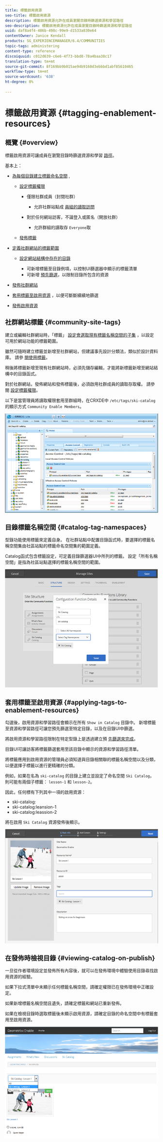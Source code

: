 ```yaml
---
title: 標籤啟用資源
seo-title: 標籤啟用資源
description: 標籤啟用資源允許在成員瀏覽目錄時篩選資源和學習路徑
seo-description: 標籤啟用資源允許在成員瀏覽目錄時篩選資源和學習路徑
uuid: daf8a4f4-486b-498c-99e9-d1533a830e64
contentOwner: Janice Kendall
products: SG_EXPERIENCEMANAGER/6.4/COMMUNITIES
topic-tags: administering
content-type: reference
discoiquuid: c012d639-c6e6-4f73-bbd8-78a4baa38c17
translation-type: tm+mt
source-git-commit: 8f169bb9b015ae94b9160d3ebbbd1abf85610465
workflow-type: tm+mt
source-wordcount: '638'
ht-degree: 0%

---
```



# 標籤啟用資源 {#tagging-enablement-resources}

## 概覽 {#overview}

標籤啟用資源可讓成員在瀏覽目錄時篩選資源和學習 [路徑](functions.md#catalog-function)。

基本上：

* [為每個目錄建立標籤命名空間](../../help/sites-administering/tags.md#creating-a-namespace) ,

   * [設定標籤權限](../../help/sites-administering/tags.md#setting-tag-permissions)

      * 僅限社群成員（封閉社群）

         * 允許社群站點成 [員組的讀取訪問](users.md#publish-group-roles)
      * 對於任何網站訪客，不論登入或匿名（開放社群）

         * 允許群組的讀取存 `Everyone`取
   * [發佈標籤](../../help/sites-administering/tags.md#publishing-tags)



* [定義社群網站的標籤範圍](sites-console.md#tagging)

   * [設定網站結構中存在的目錄](functions.md#catalog-function)

      * 可新增標籤至目錄例項，以控制UI篩選器中顯示的標籤清單
      * 可新增 [預先篩選](catalog-developer-essentials.md#pre-filters)，以限制目錄所包含的資源

* [發佈社群網站](sites-console.md#publishing-the-site)
* [套用標籤至啟用資源](resources.md#create-a-resource) ，以便可斷斷續續地篩選
* [發佈啟用資源](resources.md#publish)

## 社群網站標籤 {#community-site-tags}

建立或編輯社群網站時，「標籤」 [設定會選取現有標籤名稱空間的子集](sites-console.md#tagging) ，以設定可用於網站功能的標籤範圍。

雖然可隨時建立標籤並新增至社群網站，但建議事先設計分類法，類似於設計資料庫。 請參 [閱使用標籤](../../help/sites-authoring/tags.md)。

稍後將標籤新增至現有社群網站時，必須先儲存編輯，才能將新標籤新增至網站結構中的目錄函式。

對於社群網站，發佈網站和發佈標籤後，必須啟用社群成員的讀取存取權。 請參閱 [設定標籤權限](../../help/sites-administering/tags.md#setting-tag-permissions)。

以下是當管理員將讀取權限套用至群組時，在CRXDE中 `/etc/tags/ski-catalog` 的顯示方式 `Community Enable Members`。

![chlimage_1-420](assets/chlimage_1-420.png)

## 目錄標籤名稱空間 {#catalog-tag-namespaces}

型錄功能使用標籤來定義自身。 在社群站點中配置目錄函式時，要選擇的標籤名稱空間集由社區站點的標籤命名空間集的範圍定義。

Catalog函式包含標籤設定，可定義目錄篩選器UI中所列的標籤。 設定「所有名稱空間」是指為社區站點選擇的標籤名稱空間的範圍。

![chlimage_1-421](assets/chlimage_1-421.png)

## 套用標籤至啟用資源 {#applying-tags-to-enablement-resources}

勾選後，啟用資源和學習路徑會顯示在所有 `Show in Catalog` 目錄中。 新增標籤至資源和學習路徑可讓您預先篩選至特定目錄，以及在目錄UI中篩選。

將啟用資源和學習路徑限制在特定型錄上是透過建立預 [先篩選來完成](catalog-developer-essentials.md#pre-filters)。

目錄UI可讓訪客將標籤篩選套用至該目錄中顯示的資源和學習路徑清單。

將標籤應用到啟用資源的管理員必須知道與目錄相關聯的標籤名稱空間以及分類，以便選擇子標籤以進行更精確的分類。

例如，如果在名為 `ski-catalog` 的目錄上建立並設定了命名空間 `Ski Catalog`，則可能有兩個子標籤： `lesson-1` 和 `lesson-2`。

因此，任何標有下列其中一項的啟用資源：

* ski-catalog:
* ski-catalog:leansion-1
* ski-catalog:leassion-2

將在啟用 `Ski Catalog` 資源發佈後顯示。

![chlimage_1-422](assets/chlimage_1-422.png)

## 在發佈時檢視目錄 {#viewing-catalog-on-publish}

一旦從作者環境設定並發佈所有內容後，就可以在發佈環境中體驗使用目錄尋找啟用資源的經驗。

如果下拉式清單中未顯示任何標籤名稱空間，請確定權限已在發佈環境中正確設定。

如果新增標籤名稱空間且遺失，請確定標籤和網站已重新發佈。

如果在檢視目錄時選取標籤後未顯示啟用資源，請確定目錄的命名空間中有標籤套用至啟用資源。

![chlimage_1-423](assets/chlimage_1-423.png)

